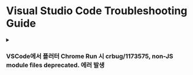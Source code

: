 # Visual Studio Code Troubleshooting Guide

<details>
  <summary><h3>VSCode에서 플러터 Chrome Run 시 crbug/1173575, non-JS module files deprecated. 에러 발생</h3></summary>
  
<b>환경</b> : Windows
<br>
<b>증상</b> : VSCode에서 플러터 Chrome Run 시 crbug/1173575, non-JS module files deprecated. 에러 발생
<br>
<b>원인</b> : index.html의 path가 맞지 않아 발생
<br>
<b>해결 방안</b> : .vscode/launch.json 파일 삭제
<br>
<b>참고 링크 : </b> [링크](https://stackoverflow.com/questions/67561515/crbug-1173575-non-js-module-files-deprecated-error-in-flutter)

</details>

<br>
